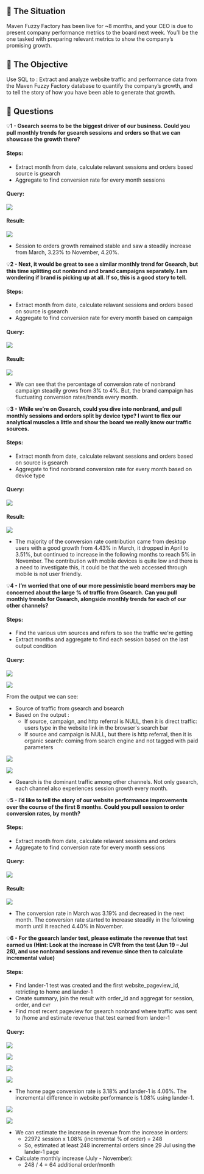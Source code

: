 ## 📌 The Situation

Maven Fuzzy Factory has been live for ~8 months, and your CEO is due to present company performance metrics to the board next week. You’ll be the one tasked with preparing relevant metrics to show the company’s promising growth.

## 📌 The Objective

Use SQL to :
Extract and analyze website traffic and performance data from the Maven Fuzzy Factory database to quantify the company’s growth, and to tell the story of how you have been able to generate that growth.

## 📌 Questions

💡**1 - Gsearch seems to be the biggest driver of our business. Could you pull monthly trends for gsearch sessions and orders so that we can showcase the growth there?**

#### Steps:

- Extract month from date, calculate relavant sessions and orders based source is gsearch
- Aggregate to find conversion rate for every month sessions

#### Query:

![](images/query_1.png)

#### Result:

![](images/result_1.png)

- Session to orders growth remained stable and saw a steadily increase from March, 3.23% to November, 4.20%.

💡**2 - Next, it would be great to see a similar monthly trend for Gsearch, but this time splitting out nonbrand and brand campaigns separately. I am wondering if brand is picking up at all. If so, this is a good story to tell.**

#### Steps:

- Extract month from date, calculate relavant sessions and orders based on source is gsearch
- Aggregate to find conversion rate for every month based on campaign

#### Query:

![](images/query_2.png)

#### Result:

![](images/result_2.png)

- We can see that the percentage of conversion rate of nonbrand campaign steadily grows from 3% to 4%. But, the brand campaign has fluctuating conversion rates/trends every month.

💡**3 - While we’re on Gsearch, could you dive into nonbrand, and pull monthly sessions and orders split by device type? I want to flex our analytical muscles a little and show the board we really know our traffic sources.**

#### Steps:

- Extract month from date, calculate relavant sessions and orders based on source is gsearch
- Aggregate to find nonbrand conversion rate for every month based on device type

#### Query:

![](images/query_3.png)

#### Result:

![](images/query_3.png)

- The majority of the conversion rate contribution came from desktop users with a good growth from 4.43% in March, it dropped in April to 3.51%, but continued to increase in the following months to reach 5% in November. The contribution with mobile devices is quite low and there is a need to investigate this, it could be that the web accessed through mobile is not user friendly.


💡**4 - I’m worried that one of our more pessimistic board members may be concerned about the large % of traffic from Gsearch. Can you pull monthly trends for Gsearch, alongside monthly trends for each of our other channels?**

#### Steps:

- Find the various utm sources and refers to see the traffic we're getting
- Extract months and aggregate to find each session based on the last output condition

#### Query:

![](images/query_4.png)

![](images/result_4.png)

From the output we can see:

- Source of traffic from gsearch and bsearch
- Based on the output :
   - If source, campaign, and http referral is NULL, then it is direct traffic: users type in the website link in the browser's search bar
   - If source and campaign is NULL, but there is http referral, then it is organic search: coming from search engine and not tagged with paid parameters

![](images/query_4_1.png)

![](images/result_4_1.png)

- Gsearch is the dominant traffic among other channels. Not only gsearch, each channel also experiences session growth every month.

💡**5 - I’d like to tell the story of our website performance improvements over the course of the first 8 months. Could you pull session to order conversion rates, by month?**

#### Steps:

- Extract month from date, calculate relavant sessions and orders
- Aggregate to find conversion rate for every month sessions

#### Query:

![](images/query_5.png)

#### Result:

![](images/result_5.png)

- The conversion rate in March was 3.19% and decreased in the next month. The conversion rate started to increase steadily in the following month until it reached 4.40% in November.

💡**6 - For the gsearch lander test, please estimate the revenue that test earned us (Hint: Look at the increase in CVR from the test (Jun 19 – Jul 28), and use nonbrand sessions and revenue since then to calculate incremental value)**

#### Steps:

- Find lander-1 test was created and the first website_pageview_id, retricting to home and lander-1
- Create summary, join the result with order_id and aggregat for session, order, and cvr
- Find most recent pageview for gsearch nonbrand where traffic was sent to /home and estimate revenue that test earned from lander-1

#### Query:

![](images/query_6.png)

![](images/result_6.png)

![](images/query_6_1.png)

![](images/result_6_1.png)

- The home page conversion rate is 3.18% and lander-1 is 4.06%. The incremental difference in website performance is 1.08% using lander-1.

![](images/query_6_2.png)

![](images/result_6_2.png)

- We can estimate the increase in revenue from the increase in orders:
    - 22972 session x 1.08% (incremental % of order) = 248
    - So, estimated at least 248 incremental orders since 29 Jul using the lander-1 page
- Calculate monthly increase (July - November):
    - 248 / 4 = 64 additional order/month



























